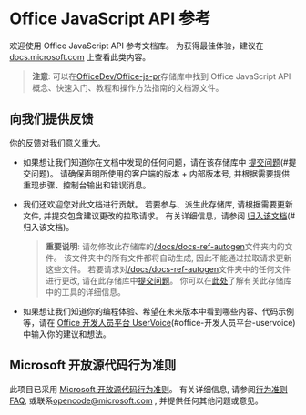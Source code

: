 # <a name="office-javascript-api-reference"></a>Office JavaScript API 参考

欢迎使用 Office JavaScript API 参考文档库。 为获得最佳体验，建议在 [docs.microsoft.com](https://docs.microsoft.com/javascript/api/overview/office) 上查看此类内容。

> **注意**: 可以在[OfficeDev/Office-js-pr](https://github.com/OfficeDev/office-js-docs-pr)存储库中找到 Office JavaScript API 概念、快速入门、教程和操作方法指南的文档源文件。

## <a name="give-us-your-feedback"></a>向我们提供反馈

你的反馈对我们意义重大。

* 如果想让我们知道你在文档中发现的任何问题，请在该存储库中 [提交问题](https://github.com/OfficeDev/office-js-docs-reference/issues)(#提交问题)。 请确保声明所使用的客户端的版本 + 内部版本号, 并根据需要提供重现步骤、控制台输出和错误消息。

* 我们还欢迎您对此文档进行贡献。 若要参与、派生此存储库, 请根据需要更新文件, 并提交包含建议更改的拉取请求。 有关详细信息，请参阅 [归入该文档](Contributing.md)(#归入该文档)。

    > **重要说明**: 请勿修改此存储库的[/docs/docs-ref-autogen](https://github.com/OfficeDev/office-js-docs-reference/tree/master/docs/docs-ref-autogen)文件夹内的文件。 该文件夹中的所有文件都将自动生成, 因此不能通过拉取请求更新这些文件。 若要请求对[/docs/docs-ref-autogen](https://github.com/OfficeDev/office-js-docs-reference/tree/master/docs/docs-ref-autogen)文件夹中的任何文件进行更改, 请在此存储库中[提交问题](https://github.com/OfficeDev/office-js-docs-reference/issues)。 你可以在[此处](https://github.com/OfficeDev/office-js-docs-reference/blob/master/DocumentationToolingNotes.md)了解有关此存储库中的工具的详细信息。

* 如果想让我们知道你的编程体验、希望在未来版本中看到哪些内容、代码示例等，请在 [Office 开发人员平台 UserVoice](https://officespdev.uservoice.com/)(#office-开发人员平台-uservoice) 中输入你的建议和想法。

## <a name="microsoft-open-source-code-of-conduct"></a>Microsoft 开放源代码行为准则

此项目已采用 [Microsoft 开放源代码行为准则](https://opensource.microsoft.com/codeofconduct/)。
有关详细信息, 请参阅[行为准则 FAQ](https://opensource.microsoft.com/codeofconduct/faq/), 或联系[opencode@microsoft.com](mailto:opencode@microsoft.com) , 并提供任何其他问题或意见。
